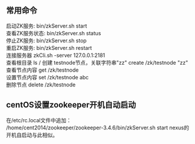 ## 常用命令
启动ZK服务:        bin/zkServer.sh start  
查看ZK服务状态:  bin/zkServer.sh status  
停止ZK服务:        bin/zkServer.sh stop  
重启ZK服务:        bin/zkServer.sh restart  
连接服务器          zkCli.sh -server 127.0.0.1:2181  
查看根目录 ls /
创建 testnode节点，关联字符串"zz"         create /zk/testnode "zz"  
查看节点内容  get /zk/testnode  
设置节点内容  set /zk/testnode abc  
删除节点      delete /zk/testnode  
## centOS设置zookeeper开机自动启动
在/etc/rc.local文件中追加：  
/home/cent2014/zookeeper/zookeeper-3.4.6/bin/zkServer.sh start
nexus的开机自启动与此相似。